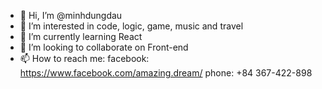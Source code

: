 - 👋 Hi, I’m @minhdungdau
- 👀 I’m interested in code, logic, game, music and travel
- 🌱 I’m currently learning React
- 💞️ I’m looking to collaborate on Front-end
- 📫 How to reach me:
  facebook: https://www.facebook.com/amazing.dream/
  phone: +84 367-422-898

<!---
minhdungdau/minhdungdau is a ✨ special ✨ repository because its `README.md` (this file) appears on your GitHub profile.
You can click the Preview link to take a look at your changes.
--->
